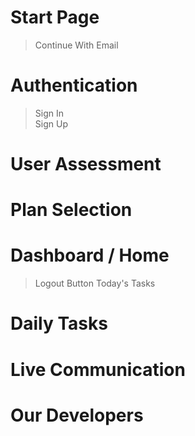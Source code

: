 # Start Page
> Continue With Email

# Authentication
> Sign In     
> Sign Up                          

# User Assessment

# Plan Selection

# Dashboard / Home
> Logout Button
> Today's Tasks

# Daily Tasks

# Live Communication

# Our Developers
